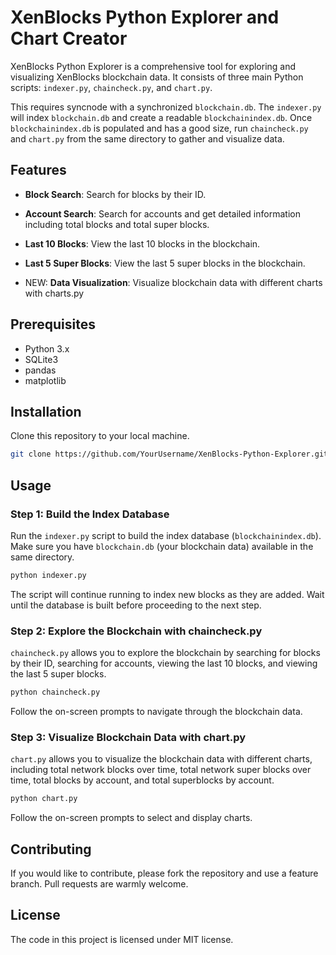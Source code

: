
# XenBlocks Python Explorer and Chart Creator

XenBlocks Python Explorer is a comprehensive tool for exploring and visualizing XenBlocks blockchain data. It consists of three main Python scripts: `indexer.py`, `chaincheck.py`, and `chart.py`.

This requires syncnode with a synchronized `blockchain.db`. The `indexer.py` will index `blockchain.db` and create a readable `blockchainindex.db`. Once `blockchainindex.db` is populated and has a good size, run `chaincheck.py` and `chart.py` from the same directory to gather and visualize data.

## Features

- **Block Search**: Search for blocks by their ID.
- **Account Search**: Search for accounts and get detailed information including total blocks and total super blocks.
- **Last 10 Blocks**: View the last 10 blocks in the blockchain.
- **Last 5 Super Blocks**: View the last 5 super blocks in the blockchain.

- NEW: **Data Visualization**: Visualize blockchain data with different charts with charts.py

## Prerequisites

- Python 3.x
- SQLite3
- pandas
- matplotlib

## Installation

Clone this repository to your local machine.

```sh
git clone https://github.com/YourUsername/XenBlocks-Python-Explorer.git
```

## Usage

### Step 1: Build the Index Database

Run the `indexer.py` script to build the index database (`blockchainindex.db`). Make sure you have `blockchain.db` (your blockchain data) available in the same directory.

```sh
python indexer.py
```

The script will continue running to index new blocks as they are added. Wait until the database is built before proceeding to the next step.

### Step 2: Explore the Blockchain with chaincheck.py

`chaincheck.py` allows you to explore the blockchain by searching for blocks by their ID, searching for accounts, viewing the last 10 blocks, and viewing the last 5 super blocks.

```sh
python chaincheck.py
```

Follow the on-screen prompts to navigate through the blockchain data.

### Step 3: Visualize Blockchain Data with chart.py

`chart.py` allows you to visualize the blockchain data with different charts, including total network blocks over time, total network super blocks over time, total blocks by account, and total superblocks by account.

```sh
python chart.py
```

Follow the on-screen prompts to select and display charts.

## Contributing

If you would like to contribute, please fork the repository and use a feature branch. Pull requests are warmly welcome.

## License

The code in this project is licensed under MIT license.
```
